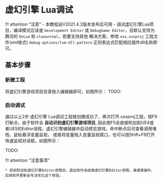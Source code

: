 # 虚幻引擎 Lua调试

!!! attention "注意"
    - 本教程自V2021.4.2版本发布后可用
    - 调试虚幻引擎Lua项目，编译模式应该是 ``Development Editor`` 或 ``DebugGame Editor``，且默认支持为腾讯的 ``UnLua`` 和 ``sluaunreal``，若要支持其他
    解决方案，修改 ``xxx.xsxproj`` 工程文件(xml格式) ``debug-options/lvm-dll-pattern`` 正则表达式匹配相应插件dll名称即可。

## 基本步骤

### 新建工程

  将虚幻引擎游戏项目目录拖入编辑器即可，如图所示：
  TODO: 

### 启动调试

  通过以上2步 虚幻引擎 Lua调试工程就创建成功了，再次打开.xsxproj工程，按F9打断点，由于软件会 **自动识别虚幻引擎游戏项目**,
  因此按F5会直接附加到UE4或者UE5的Editor进程，虚幻引擎编辑器中启动预览游戏，命中断点后可查看调用堆栈，鼠标悬浮变量监视，
  或者将变量拖入变量监视窗口，也可以按Shift+F9打开快速监视对话框，如图所示：

  TODO: 

!!! attention "注意事项"

    * 目前附加到虚幻引擎Editor进程后，退出软件会结束虚幻引擎Editor进程，请谨慎操作，后续软件更新会专注优化这个体验。
